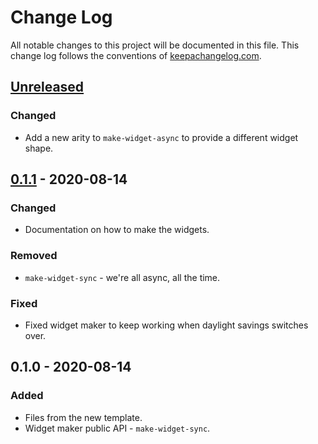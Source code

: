# Change Log
All notable changes to this project will be documented in this file. This change log follows the conventions of [keepachangelog.com](http://keepachangelog.com/).

## [Unreleased]
### Changed
- Add a new arity to `make-widget-async` to provide a different widget shape.

## [0.1.1] - 2020-08-14
### Changed
- Documentation on how to make the widgets.

### Removed
- `make-widget-sync` - we're all async, all the time.

### Fixed
- Fixed widget maker to keep working when daylight savings switches over.

## 0.1.0 - 2020-08-14
### Added
- Files from the new template.
- Widget maker public API - `make-widget-sync`.

[Unreleased]: https://github.com/your-name/myleinlibrary/compare/0.1.1...HEAD
[0.1.1]: https://github.com/your-name/myleinlibrary/compare/0.1.0...0.1.1
